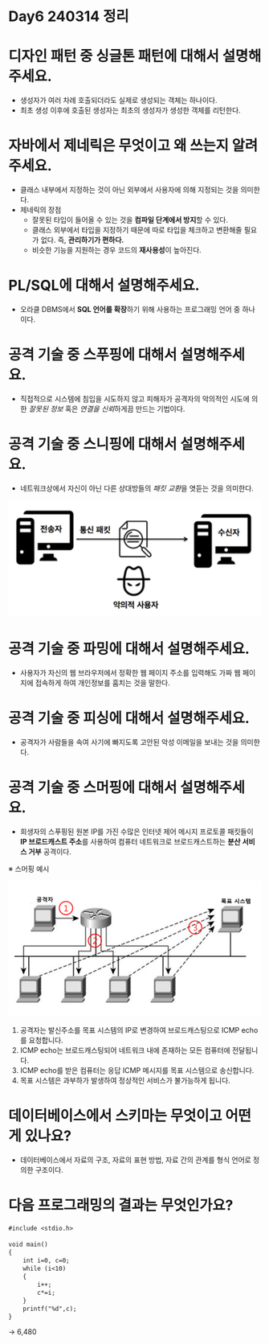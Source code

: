 # Day6 240314 정리
#
# 디자인 패턴 중 싱글톤 패턴에 대해서 설명해주세요.
- 생성자가 여러 차례 호출되더라도 실제로 생성되는 객체는 하나이다.
- 최초 생성 이후에 호출된 생성자는 최초의 생성자가 생성한 객체를 리턴한다.
# 자바에서 제네릭은 무엇이고 왜 쓰는지 알려주세요.
- 클래스 내부에서 지정하는 것이 아닌 외부에서 사용자에 의해 지정되는 것을 의미한다.
- 제네릭의 장점
    - 잘못된 타입이 들어올 수 있는 것을 **컴파일 단계에서 방지**할 수 있다.
    - 클래스 외부에서 타입을 지정하기 때문에 따로 타입을 체크하고 변환해줄 필요가 없다. 즉, **관리하기가 편하다.**
    - 비슷한 기능을 지원하는 경우 코드의 **재사용성**이 높아진다.

# PL/SQL에 대해서 설명해주세요.
- 오라클 DBMS에서 **SQL 언어를 확장**하기 위해 사용하는 프로그래밍 언어 중 하나이다.
# 공격 기술 중 스푸핑에 대해서 설명해주세요.
- 직접적으로 시스템에 침입을 시도하지 않고 피해자가 공격자의 악의적인 시도에 의한 *잘못된 정보* 혹은 *연결을 신뢰*하게끔 만드는 기법이다.
# 공격 기술 중 스니핑에 대해서 설명해주세요.
- 네트워크상에서 자신이 아닌 다른 상대방들의 *패킷 교환*을 엿듣는 것을 의미한다.

![alt text](image-7.png)

# 공격 기술 중 파밍에 대해서 설명해주세요.
- 사용자가 자신의 웹 브라우저에서 정확한 웹 페이지 주소를 입력해도 가짜 웹 페이지에 접속하게 하여 개인정보를 훔치는 것을 말한다.
# 공격 기술 중 피싱에 대해서 설명해주세요.
- 공격자가 사람들을 속여 사기에 빠지도록 고안된 악성 이메일을 보내는 것을 의미한다.
# 공격 기술 중 스머핑에 대해서 설명해주세요.
- 희생자의 스푸핑된 원본 IP를 가진 수많은 인터넷 제어 메시지 프로토콜 패킷들이 **IP 브로드캐스트 주소**를 사용하여 컴퓨터 네트워크로 브로드캐스트하는 **분산 서비스 거부** 공격이다.

※ 스머핑 예시

![alt text](image-8.png)

1. 공격자는 발신주소를 목표 시스템의 IP로 변경하여 브로드캐스팅으로 ICMP echo를 요청합니다.
2. ICMP echo는 브로드캐스팅되어 네트워크 내에 존재하는 모든 컴퓨터에 전달됩니다.
3. ICMP echo를 받은 컴퓨터는 응답 ICMP 메시지를 목표 시스템으로 송신합니다.
4. 목표 시스템은 과부하가 발생하여 정상적인 서비스가 불가능하게 됩니다.

# 데이터베이스에서 스키마는 무엇이고 어떤게 있나요?
- 데이터베이스에서 자료의 구조, 자료의 표현 방법, 자료 간의 관계를 형식 언어로 정의한 구조이다.
# 다음 프로그래밍의 결과는 무엇인가요?
```
#include <stdio.h>

void main()
{
	int i=0, c=0;
	while (i<10)
    {
		i++;
		c*=i;
    }
	printf("%d",c);
}
```
-> 6,480
